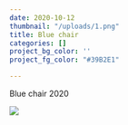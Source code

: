 ```yaml
---
date: 2020-10-12
thumbnail: "/uploads/1.png"
title: Blue chair
categories: []
project_bg_color: ''
project_fg_color: "#39B2E1"

---
```

Blue chair 2020

![](/uploads/3.png)